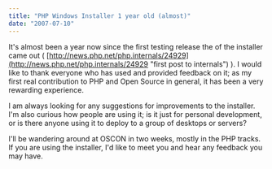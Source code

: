 ```yaml
---
title: "PHP Windows Installer 1 year old (almost)"
date: "2007-07-10"
---
```


It's almost been a year now since the first testing release the of the installer came out ( [http://news.php.net/php.internals/24929](http://news.php.net/php.internals/24929 "first post to internals") ). I would like to thank everyone who has used and provided feedback on it; as my first real contribution to PHP and Open Source in general, it has been a very rewarding experience.

I am always looking for any suggestions for improvements to the installer. I'm also curious how people are using it; is it just for personal development, or is there anyone using it to deploy to a group of desktops or servers?

I'll be wandering around at OSCON in two weeks, mostly in the PHP tracks. If you are using the installer, I'd like to meet you and hear any feedback you may have.
